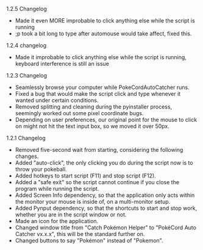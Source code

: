 1.2.5 Changelog
- Made it even MORE improbable to click anything else while the script is running
- ;p took a bit long to type after automouse would take affect, fixed this.

1.2.4 changelog
- Made it improbable to click anything else while the script is running, keyboard interference is still an issue

1.2.3 Changelog
- Seamlessly browse your computer while PokeCordAutoCatcher runs.
- Fixed a bug that would make the script click and type whenever it wanted under certain conditions.
- Removed splitting and cleaning during the pyinstaller process, seemingly worked out some pixel coordinate bugs.
- Depending on user preferences, our original point for the mouse to click on might not hit the text input box, so we moved it over 50px.

1.2.1 Changelog
- Removed five-second wait from starting, considering the following changes.
- Added "auto-click", the only clicking you do during the script now is to throw your pokeball.
- Added hotkeys to start script (F11) and stop script (F12).
- Added a "safe exit" so the script cannot continue if you close the program while running the script.
- Added Screen Info dependency, so that the application only acts within the monitor your mouse is inside of, on a multi-monitor setup.
- Added Pynput dependency, so that the shortcuts to start and stop work, whether you are in the script window or not.
- Made an icon for the application.
- Changed window title from "Catch Pokémon Helper" to "PokéCord Auto Catcher vx.x.x", this will be the standard further on.
- Changed buttons to say "Pokémon" instead of "Pokemon".